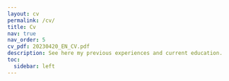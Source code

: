 ```yaml
---
layout: cv
permalink: /cv/
title: Cv
nav: true
nav_order: 5
cv_pdf: 20230420_EN_CV.pdf
description: See here my previous experiences and current education.
toc:
  sidebar: left
---
```

